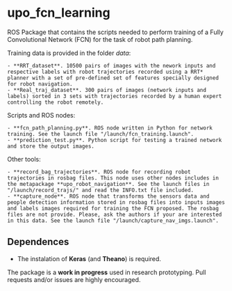 # upo_fcn_learning
ROS Package that contains the scripts needed to perform training of a Fully Convolutional Network (FCN) for the task of robot path planning.

Training data is provided in the folder *data*:

	- **RRT_dataset**. 10500 pairs of images with the nework inputs and respective labels with robot trajectories recorded using a RRT* planner with a set of pre-defined set of features specially designed for robot navigation. 
	- **Real_traj_dataset**. 300 pairs of images (network inputs and labels) sorted in 3 sets with trajectories recorded by a human expert controlling the robot remotely.


Scripts and ROS nodes:

	- **fcn_path_planning.py**. ROS node written in Python for network training. See the launch file "/launch/fcn_training.launch".
	- **prediction_test.py**. Python script for testing a trained network and store the output images.


Other tools:

	- **record_bag_trajectories**. ROS node for recording robot trajectories in rosbag files. This node uses other nodes includes in the metapackage **upo_robot_navigation**. See the launch files in "/launch/record_trajs/" and read the INFO.txt file included.
	- **capture_node**. ROS node that transforms the sensors data and people detection information stored in rosbag files into inputs images and labels images required for training the FCN proposed. The rosbag files are not provide. Please, ask the authors if your are interested in this data. See the launch file "/launch/capture_nav_imgs.launch".


## Dependences

* The instalation of **Keras** (and **Theano**) is required.

The package is a **work in progress** used in research prototyping. Pull requests and/or issues are highly encouraged.


